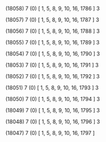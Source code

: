 (18058) 7 (0) [ 1, 5, 8, 9, 10, 16, 1786 ] 3 


(18057) 7 (0) [ 1, 5, 8, 9, 10, 16, 1787 ] 3 


(18056) 7 (0) [ 1, 5, 8, 9, 10, 16, 1788 ] 3 


(18055) 7 (0) [ 1, 5, 8, 9, 10, 16, 1789 ] 3 


(18054) 7 (0) [ 1, 5, 8, 9, 10, 16, 1790 ] 3 


(18053) 7 (0) [ 1, 5, 8, 9, 10, 16, 1791 ] 3 


(18052) 7 (0) [ 1, 5, 8, 9, 10, 16, 1792 ] 3 


(18051) 7 (0) [ 1, 5, 8, 9, 10, 16, 1793 ] 3 


(18050) 7 (0) [ 1, 5, 8, 9, 10, 16, 1794 ] 3 


(18049) 7 (0) [ 1, 5, 8, 9, 10, 16, 1795 ] 3 


(18048) 7 (0) [ 1, 5, 8, 9, 10, 16, 1796 ] 3 


(18047) 7 (0) [ 1, 5, 8, 9, 10, 16, 1797 ]  

